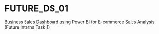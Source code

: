 # FUTURE_DS_01
Business Sales Dashboard using Power BI for E-commerce Sales Analysis (Future Interns Task 1)
